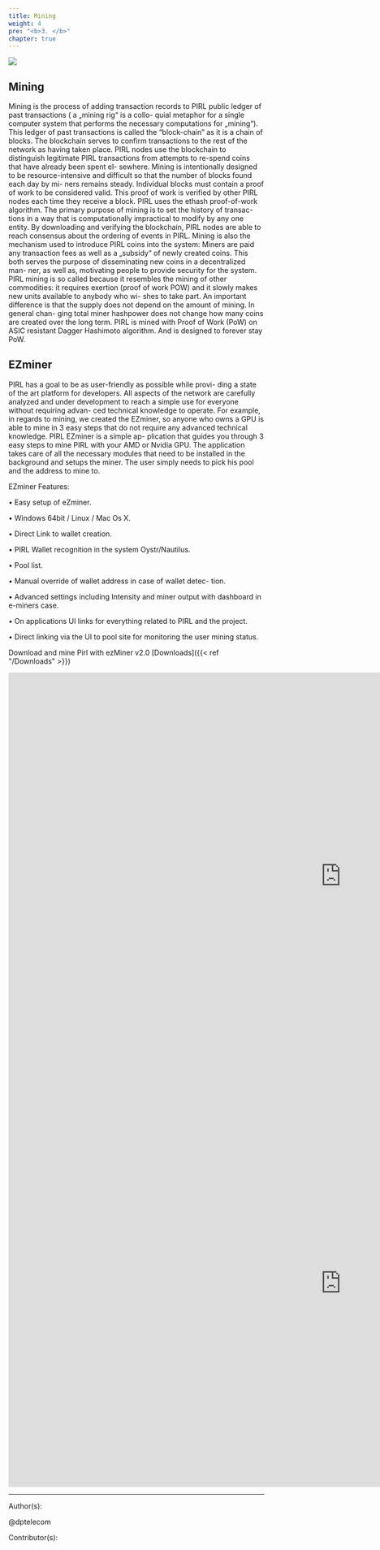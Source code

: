 ```yaml
---
title: Mining
weight: 4
pre: "<b>3. </b>"
chapter: true
---
```

![](/images_headers/Mining.png)


## Mining


Mining is the process of adding transaction records to PIRL public ledger of past transactions ( a „mining rig“ is a collo- quial metaphor for a single computer system that performs the necessary computations for „mining“). 
This ledger of past transactions is called the “block-chain” as it is a chain of blocks. The blockchain serves to confirm transactions to the rest of the network as having taken place. 
PIRL nodes use the blockchain to distinguish legitimate PIRL transactions from attempts to re-spend coins that have already been spent el- sewhere.
Mining is intentionally designed to be resource-intensive and difficult so that the number of blocks found each day by mi- ners remains steady. 
Individual blocks must contain a proof of work to be considered valid. This proof of work is verified by other PIRL nodes each time they receive a block. 
PIRL uses the ethash proof-of-work algorithm.
The primary purpose of mining is to set the history of transac- tions in a way that is computationally impractical to modify by any one entity. 
By downloading and verifying the blockchain, PIRL nodes are able to reach consensus about the ordering of events in PIRL.
Mining is also the mechanism used to introduce PIRL coins into the system: Miners are paid any transaction fees as well as a „subsidy“ of newly created coins. 
This both serves the purpose of disseminating new coins in a decentralized man- ner, as well as, motivating people to provide security for the system.
PIRL mining is so called because it resembles the mining of other commodities: it requires exertion (proof of work POW) and it slowly makes new units available to anybody who wi- shes to take part. 
An important difference is that the supply does not depend on the amount of mining. In general chan- ging total miner hashpower does not change how many coins are created over the long term.
PIRL is mined with Proof of Work (PoW) on ASIC resistant Dagger Hashimoto algorithm. And is designed to forever stay PoW.

## EZminer

PIRL has a goal to be as user-friendly as possible while provi- ding a state of the art platform for developers. 
All aspects of the network are carefully analyzed and under development to reach a simple use for everyone without requiring advan- ced technical knowledge to operate. 
For example, in regards to mining, we created the EZminer, so anyone who owns a GPU is able to mine in 3 easy steps that do not require any advanced technical knowledge. 
PIRL EZminer is a simple ap- plication that guides you through 3 easy steps to mine PIRL with your AMD or Nvidia GPU. The application takes care of all the necessary modules that need to be installed in the background and setups the miner. 
The user simply needs to pick his pool and the address to mine to.

EZminer Features:

• Easy setup of eZminer.

• Windows 64bit / Linux / Mac Os X.

• Direct Link to wallet creation.

• PIRL Wallet recognition in the system Oystr/Nautilus.

• Pool list.

• Manual override of wallet address in case of wallet detec- tion.

• Advanced settings including Intensity and miner output with dashboard in e-miners case.

• On applications UI links for everything related to PIRL and the project.

• Direct linking via the UI to pool site for monitoring the user mining status.




Download and mine Pirl with ezMiner v2.0 [Downloads]({{< ref "/Downloads" >}})







<iframe width="1309" height="802" src="https://www.youtube.com/embed/PhXsLhLuQE8" frameborder="0" allow="autoplay; encrypted-media" allowfullscreen></iframe>


<iframe width="1309" height="802" src="https://www.youtube.com/embed/N0M1ssDD6QI" frameborder="0" allow="autoplay; encrypted-media" allowfullscreen></iframe>


---
Author(s):

@dptelecom

Contributor(s):


